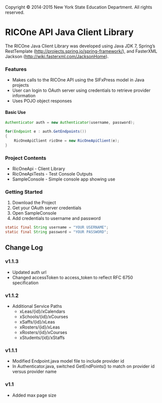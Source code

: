 
Copyright © 2014-2015 New York State Education Department. All rights reserved.

# RICOne API Java Client Library
The RICOne Java Client Library was developed using Java JDK 7, Spring’s RestTemplate
(http://projects.spring.io/spring-framework/), and FasterXML Jackson (http://wiki.fasterxml.com/JacksonHome).

### Features
* Makes calls to the RICOne API using the SIFxPress model in Java projects
* User can login to OAuth server using credentials to retrieve provider information
* Uses POJO object responses

#### Basic Use
```java
Authenticator auth = new Authenticator(username, password);

for(Endpoint e : auth.GetEndpoints())
{
	RicOneApiClient ricOne = new RicOneApiClient(e);
}
```

### Project Contents
* RicOneApi - Client Library
* RicOneApiTests - Test Console Outputs
* SampleConsole - Simple console app showing use

### Getting Started
1. Download the Project
2. Get your OAuth server credentials
3. Open SampleConsole
4. Add credentials to username and password
```java
static final String username = "YOUR USERNAME";
static final String password = "YOUR PASSWORD";
```
## Change Log
### v1.1.3
* Updated auth url
* Changed accessToken to access_token to reflect RFC 6750 specification

### v1.1.2
* Additional Service Paths
     * xLeas/{id}/xCalendars
     * xSchools/{id}/xCourses
     * xSaffs/{id}/xLeas
     * xRosters/{id}/xLeas
     * xRosters/{id}/xCourses
     * xStudents/{id}/xStaffs 

### v1.1.1
* Modified Endpoint.java model file to include provider id
* In Authenticator.java, switched GetEndPoints() to match on provider id versus provider name

### v1.1
* Added max page size
